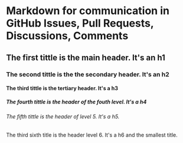 # Markdown for communication in GitHub Issues, Pull Requests, Discussions, Comments
## The first tittle is the main header. It's an h1
### The second tittle is the the secondary header. It's an h2 
#### The third tittle is the tertiary header. It's a h3
##### The fourth tittle is the header of the fouth level. It's a h4
###### The fifth tittle is the header of level 5. It's a h5.
The third sixth title is the header level 6. It's a h6 and the smallest title.

